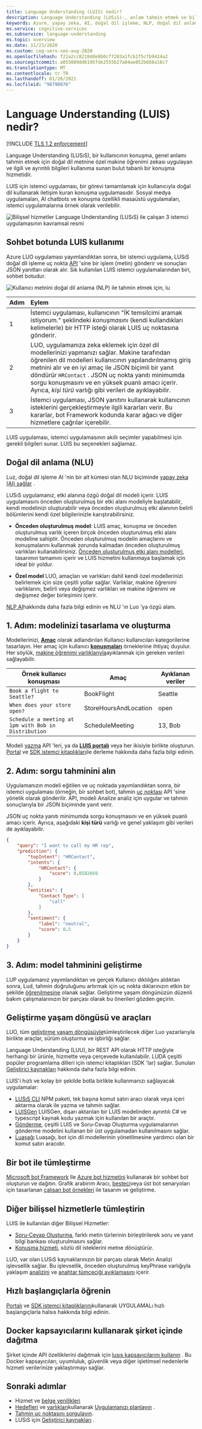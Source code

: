 ```yaml
---
title: Language Understanding (LUIS) nedir?
description: Language Understanding (LUSıS)-, anlam tahmin etmek ve bilgi ayıklamak için, doğal dilde makine öğrenimini kullanan bulut tabanlı bir API hizmetidir.
keywords: Azure, yapay zeka, AI, doğal dil işleme, NLP, doğal dil anlama, NLU, LUO, konuşma, AI sohbet botu, NLP AI, Azure LUL
ms.service: cognitive-services
ms.subservice: language-understanding
ms.topic: overview
ms.date: 11/23/2020
ms.custom: cog-serv-seo-aug-2020
ms.openlocfilehash: f21a2cc8218dde8b0cf7203a1fcb1f5cfb9424a2
ms.sourcegitcommit: a055089dd6195fde2555b27a84ae052b668a18c7
ms.translationtype: MT
ms.contentlocale: tr-TR
ms.lasthandoff: 01/26/2021
ms.locfileid: "98790876"
---
```

# <a name="what-is-language-understanding-luis"></a>Language Understanding (LUIS) nedir?

[!INCLUDE [TLS 1.2 enforcement](../../../includes/cognitive-services-tls-announcement.md)]

Language Understanding (LUSıS), bir kullanıcının konuşma, genel anlamı tahmin etmek için doğal dil metnine özel makine öğrenimi zekası uygulayan ve ilgili ve ayrıntılı bilgileri kullanıma sunan bulut tabanlı bir konuşma hizmetidir.

LUIS için istemci uygulaması, bir görevi tamamlamak için kullanıcıyla doğal dil kullanarak iletişim kuran konuşma uygulamasıdır. Sosyal medya uygulamaları, AI chatbots ve konuşma özellikli masaüstü uygulamaları, istemci uygulamalarına örnek olarak verilebilir.

![Bilişsel hizmetler Language Understanding (LUSıS) ile çalışan 3 istemci uygulamasının kavramsal resmi](./media/luis-overview/luis-entry-point.png "Bilişsel hizmetler Language Understanding (LUSıS) ile çalışan 3 istemci uygulamasının kavramsal resmi")

## <a name="use-luis-in-a-chat-bot"></a>Sohbet botunda LUIS kullanımı

<a name="Accessing-LUIS"></a>

Azure LUO uygulaması yayımlandıktan sonra, bir istemci uygulama, LUSıS doğal dil işleme uç nokta [API][endpoint-apis] 'sine bir işlem (metin) gönderir ve sonuçları JSON yanıtları olarak alır. Sık kullanılan LUIS istemci uygulamalarından biri, sohbet botudur.


![Kullanıcı metnini doğal dil anlama (NLP) ile tahmin etmek için, lu](./media/luis-overview/LUIS-chat-bot-request-response.svg "Kullanıcı metnini doğal dil anlama ile tahmin etmek için, lu")

|Adım|Eylem|
|:--|:--|
|1|İstemci uygulaması, kullanıcının "İK temsilcimi aramak istiyorum." şeklindeki _konuşmasını_ (kendi kullandıkları kelimelerle) bir HTTP isteği olarak LUIS uç noktasına gönderir.|
|2|LUO, uygulamanıza zeka eklemek için özel dil modellerinizi yapmanızı sağlar. Makine tarafından öğrenilen dil modelleri kullanıcının yapılandırılmamış giriş metnini alır ve en iyi amaç ile JSON biçimli bir yanıt döndürür `HRContact` . JSON uç nokta yanıtı minimumda sorgu konuşmasını ve en yüksek puanlı amacı içerir. Ayrıca, _kişi türü_ varlığı gibi verileri de ayıklayabilir.|
|3|İstemci uygulaması, JSON yanıtını kullanarak kullanıcının isteklerini gerçekleştirmeyle ilgili kararları verir. Bu kararlar, bot Framework kodunda karar ağacı ve diğer hizmetlere çağrılar içerebilir. |

LUIS uygulaması, istemci uygulamasının akıllı seçimler yapabilmesi için gerekli bilgileri sunar. LUIS bu seçenekleri sağlamaz.

<a name="Key-LUIS-concepts"></a>
<a name="what-is-a-luis-model"></a>

## <a name="natural-language-understanding-nlu"></a>Doğal dil anlama (NLU)

Luz, doğal dil işleme AI 'nin bir alt kümesi olan NLU biçiminde [yapay zeka (AI) sağlar](artificial-intelligence.md "LUSıS yapay zeka (AI) sağlar") .

LUSıS uygulamanız, etki alanına özgü doğal dil modeli içerir. LUIS uygulamasını önceden oluşturulmuş bir etki alanı modeliyle başlatabilir, kendi modelinizi oluşturabilir veya önceden oluşturulmuş etki alanının belirli bölümlerini kendi özel bilgilerinizle karıştırabilirsiniz.

* **Önceden oluşturulmuş model**: LUIS amaç, konuşma ve önceden oluşturulmuş varlık içeren birçok önceden oluşturulmuş etki alanı modeline sahiptir. Önceden oluşturulmuş modelin amaçlarını ve konuşmalarını kullanmak zorunda kalmadan önceden oluşturulmuş varlıkları kullanabilirsiniz. [Önceden oluşturulmuş etki alanı modelleri](./howto-add-prebuilt-models.md "Önceden oluşturulmuş etki alanı modelleri"), tasarımın tamamını içerir ve LUIS hizmetini kullanmaya başlamak için ideal bir yoldur.

* **Özel model** LUO, amaçları ve varlıkları dahil kendi özel modellerinizi belirlemek için size çeşitli yollar sağlar. Varlıklar, makine öğrenimi varlıklarını, belirli veya değişmez varlıkları ve makine öğrenimi ve değişmez değer birleşimini içerir.

[NLP AI](artificial-intelligence.md "NLP")hakkında daha fazla bilgi edinin ve NLU 'ın Luo 'ya özgü alanı.

## <a name="step-1-design-and-build-your-model"></a>1. Adım: modelinizi tasarlama ve oluşturma

Modellerinizi, **[Amaç](luis-concept-intent.md "hedefleri")** olarak adlandırılan Kullanıcı kullanıcıları kategorilerine tasarlayın. Her amaç için kullanıcı **[konuşmaları](luis-concept-utterance.md "En konuşma")** örneklerine ihtiyaç duyulur. Her söylük, [makine öğrenimi varlıklarıyla](luis-concept-entity-types.md#effective-machine-learned-entities "makine öğrenimi varlıkları")ayıklanmak için gereken verileri sağlayabilir.

|Örnek kullanıcı konuşması|Amaç|Ayıklanan veriler|
|-----------|-----------|-----------|
|`Book a flight to Seattle?`|BookFlight|Seattle|
|`When does your store open?`|StoreHoursAndLocation|open|
|`Schedule a meeting at 1pm with Bob in Distribution`|ScheduleMeeting|13, Bob|

Modeli [yazma](https://go.microsoft.com/fwlink/?linkid=2092087 "authoring") API 'leri, ya da **[LUIS portalı](https://www.luis.ai "LUIS portalı")** veya her ikisiyle birlikte oluşturun. [Portal](get-started-portal-build-app.md "portal") ve [SDK istemci kitaplıkları](./client-libraries-rest-api.md?pivots=rest-api "SDK istemci kitaplıkları")ile derleme hakkında daha fazla bilgi edinin.

## <a name="step-2-get-the-query-prediction"></a>2. Adım: sorgu tahminini alın

Uygulamanızın modeli eğitilen ve uç noktada yayımlandıktan sonra, bir istemci uygulaması (örneğin, bir sohbet bot), tahmin [uç noktası](https://go.microsoft.com/fwlink/?linkid=2092356 "endpoint") API 'sine yönelik olarak gönderilir. API, modeli Analize analiz için uygular ve tahmin sonuçlarıyla bir JSON biçiminde yanıt verir.

JSON uç nokta yanıtı minimumda sorgu konuşmasını ve en yüksek puanlı amacı içerir. Ayrıca, aşağıdaki **kişi türü** varlığı ve genel yaklaşım gibi verileri de ayıklayabilir.

```JSON
{
    "query": "I want to call my HR rep",
    "prediction": {
        "topIntent": "HRContact",
        "intents": {
            "HRContact": {
                "score": 0.8582669
            }
        },
        "entities": {
            "Contact Type": [
                "call"
            ]
        },
        "sentiment": {
            "label": "neutral",
            "score": 0.5
        }
    }
}
```

## <a name="step-3-improve-model-prediction"></a>3. Adım: model tahminini geliştirme

LUP uygulamanız yayımlandıktan ve gerçek Kullanıcı dıklılığını aldıktan sonra, Lud, tahmin doğruluğunu artırmak için uç nokta dıklarınızın etkin bir şekilde [öğrenilmesine](luis-concept-review-endpoint-utterances.md "etkin öğrenme") olanak sağlar. Geliştirme yaşam döngünüzün düzenli bakım çalışmalarınızın bir parçası olarak bu önerileri gözden geçirin.

<a name="using-luis"></a>

## <a name="development-lifecycle-and-tools"></a>Geliştirme yaşam döngüsü ve araçları
LUO, tüm [geliştirme yaşam döngüsüyle](luis-concept-app-iteration.md "geliştirme yaşam döngüsü")tümleştirilecek diğer Luo yazarlarıyla birlikte araçlar, sürüm oluşturma ve işbirliği sağlar.

Language Understanding (LUU), bir REST API olarak HTTP isteğiyle herhangi bir ürünle, hizmette veya çerçevede kullanılabilir. LUDA çeşitli popüler programlama dilleri için istemci kitaplıkları (SDK 'lar) sağlar. Sunulan [Geliştirici kaynakları](developer-reference-resource.md "geliştirici kaynakları") hakkında daha fazla bilgi edinin.

LUIS'i hızlı ve kolay bir şekilde botla birlikte kullanmanızı sağlayacak uygulamalar:
* [LUSıS CLI](https://github.com/Microsoft/botbuilder-tools/tree/master/packages/LUIS "LUSıS CLı") NPM paketi, tek başına komut satırı aracı olarak veya içeri aktarma olarak ile yazma ve tahmin sağlar.
* [LUISGen](https://github.com/Microsoft/botbuilder-tools/tree/master/packages/LUISGen "LUISGen") LUISGen, dışarı aktarılan bir LUIS modelinden ayrıntılı C# ve typescript kaynak kodu yazmak için kullanılan bir araçtır.
* [Gönderme](https://aka.ms/dispatch-tool "Dağıtma"), çeşitli LUIS ve Soru-Cevap Oluşturma uygulamalarının gönderme modelini kullanan bir üst uygulamadan kullanılmasını sağlar.
* [Luaşağı](https://github.com/Microsoft/botbuilder-tools/tree/master/packages/Ludown "Luaşağı") Luaşağı, bot için dil modellerinin yönetilmesine yardımcı olan bir komut satırı aracıdır.

## <a name="integrate-with-a-bot"></a>Bir bot ile tümleştirme

[Microsoft bot Framework](https://dev.botframework.com/ "Microsoft Bot Framework") Ile [Azure bot hizmetini](/azure/bot-service/ "Azure bot hizmeti") kullanarak bir sohbet bot oluşturun ve dağıtın. Grafik arabirim Aracı, [besteci](/composer/ "Oluşturucu")veya üst bot senaryoları için tasarlanan [çalışan bot örnekleri](https://github.com/microsoft/BotBuilder-Samples "çalışan bot örnekleri") ile tasarım ve geliştirme.

## <a name="integrate-with-other-cognitive-services"></a>Diğer bilişsel hizmetlerle tümleştirin

LUIS ile kullanılan diğer Bilişsel Hizmetler:
* [Soru-Cevap Oluşturma](../QnAMaker/overview/overview.md "Soru-Cevap Oluşturucu"), farklı metin türlerinin birleştirilerek soru ve yanıt bilgi bankası oluşturulmasını sağlar.
* [Konuşma hizmeti](../Speech-Service/overview.md "Konuşma hizmeti"), sözlü dil isteklerini metne dönüştürür.

LUO, var olan LUSıS kaynaklarınızın bir parçası olarak Metin Analizi işlevsellik sağlar. Bu işlevsellik, önceden oluşturulmuş keyPhrase varlığıyla yaklaşım [analizini](luis-how-to-publish-app.md#configuring-publish-settings "yaklaşım Analizi") ve [anahtar tümceciği ayıklamasını](luis-reference-prebuilt-keyphrase.md "anahtar tümceciği ayıklama") içerir.

## <a name="learn-with-the-quickstarts"></a>Hızlı başlangıçlarla öğrenin

[Portalı](get-started-portal-build-app.md "portal") ve [SDK istemci kitaplıklarını](./client-libraries-rest-api.md?pivots=rest-api "SDK istemci kitaplıkları")kullanarak UYGULAMALı hızlı başlangıçlarla halsıs hakkında bilgi edinin.


## <a name="deploy-on-premises-using-docker-containers"></a>Docker kapsayıcılarını kullanarak şirket içinde dağıtma

Şirket içinde API özelliklerini dağıtmak için [lusıs kapsayıcılarını kullanın](luis-container-howto.md) . Bu Docker kapsayıcıları, uyumluluk, güvenlik veya diğer işletimsel nedenlerle hizmeti verilerinize yaklaştırmayı sağlar.

## <a name="next-steps"></a>Sonraki adımlar

* Hizmet ve [belge yenilikleri](whats-new.md "Yenilikler")
* [Hedefleri](luis-concept-intent.md "hedefleri") ve [varlıkları](luis-concept-entity-types.md "varlıklar")kullanarak [Uygulamanızı planlayın](luis-how-plan-your-app.md "Uygulamanızı planlama") .
* [Tahmin uç noktasını sorgulayın](luis-get-started-get-intent-from-browser.md "Tahmin uç noktasını sorgulama").
* LUSıS için [Geliştirici kaynakları](developer-reference-resource.md "Geliştirici kaynakları") .

[bot-framework]: /bot-framework/
[flow]: /connectors/luis/
[authoring-apis]: https://go.microsoft.com/fwlink/?linkid=2092087
[endpoint-apis]: https://go.microsoft.com/fwlink/?linkid=2092356
[qnamaker]: https://qnamaker.ai/